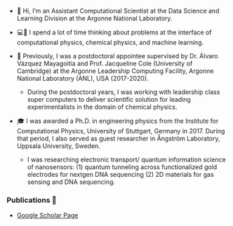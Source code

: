 - 👋 Hi, I’m an Assistant Computational Scientist at the Data Science and Learning Division at the Argonne National Laboratory.

- :computer::thinking: I spend a lot of time thinking about problems at the interface of computational physics, chemical physics, and machine learning.

- 🌱 Previously, I was a postdoctoral appointee supervised by Dr. Álvaro Vázquez Mayagoitia and Prof. Jacqueline Cole (University of Cambridge) at the Argonne Leadership Computing Facility, Argonne National Laboratory (ANL), USA (2017-2020).
  -  During the postdoctoral years, I was working with leadership class super computers to deliver scientific solution for leading experimentalists in the domain of chemical physics.

- :mortar_board: I was awarded a Ph.D. in engineering physics from the Institute for Computational Physics, University of Stuttgart, Germany in 2017. During that period, I 
also served as guest researcher in Ångström Laboratory, Uppsala University, Sweden. 
  - I was researching electronic transport/ quantum information science of nanosensors: (1) quantum 
tunneling across functionalized gold electrodes for nextgen DNA sequencing (2) 2D materials for gas sensing and DNA sequencing. 

### Publications 📜
- [Google Scholar Page](https://scholar.google.com/citations?user=NLboWmcAAAAJ&hl=en)
